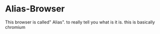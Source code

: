 # Alias-Browser
This browser is called" Alias". to really tell you what is it is. this is basically chromium 
